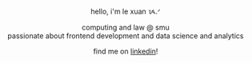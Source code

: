 <div align="center">
  hello, i'm le xuan ᝰ.ᐟ
  
  computing and law @ smu <br>
  passionate about frontend development and data science and analytics

  find me on [linkedin](https://www.linkedin.com/in/lexuant2023/)!
</div>
